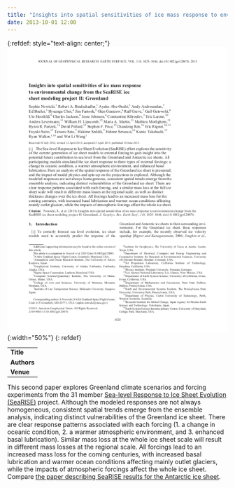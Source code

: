 ```yaml
---
title: "Insights into spatial sensitivities of ice mass response to environmental change from the SeaRISE ice sheet modeling project II: Greenland"
date: 2013-10-01 12:00
---
```


{:refdef: style="text-align: center;"}
![](/img/applications/nowickietal2013_searisespatialgreenland.png){:width="50%"}
{: refdef}


||
|-
| **Title** | [Insights into spatial sensitivities of ice mass response to environmental change from the SeaRISE ice sheet modeling project II: Greenland](http://onlinelibrary.wiley.com/doi/10.1002/jgrf.20076/abstract) |
| **Authors** | [S. Nowicki](http://neptune.gsfc.nasa.gov/csb/personnel/index.php?id=334) and others |
| **Venue** |  [J. Geophys. Res. (Earth Surface)](http://onlinelibrary.wiley.com/journal/10.1002/(ISSN)2169-9011) |

This second paper explores Greenland climate scenarios and forcing experiments from the 31 member [Sea-level Response to Ice Sheet Evolution (SeaRISE)](http://websrv.cs.umt.edu/isis/index.php/SeaRISE_Assessment) project. Although the modeled responses are not always homogeneous, consistent spatial trends emerge from the ensemble analysis, indicating distinct vulnerabilities of the Greenland ice sheet. There are clear response patterns associated with each forcing (1. a change in oceanic condition, 2. a warmer atmospheric environment, and 3. enhanced basal lubrication). Similar mass loss at the whole ice sheet scale will result in different mass losses at the regional scale. All forcings lead to an increased mass loss for the coming centuries, with increased basal lubrication and warmer ocean conditions affecting mainly outlet glaciers, while the impacts of atmospheric forcings affect the whole ice sheet.
Compare [the paper describing SeaRISE results for the Antarctic ice sheet](applications:201309).

